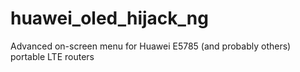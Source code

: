 # huawei_oled_hijack_ng
Advanced on-screen menu for Huawei E5785 (and probably others) portable LTE routers
